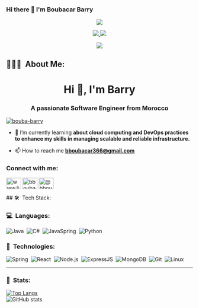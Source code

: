 ### Hi there 👋   I'm Boubacar Barry

<p align="center">
<a href="https://github.com/Bouba-Barry/github-stats-card" alt="github-stats-card"><img src="https://kasroudra-stats-card.onrender.com/user?user=Bouba-Barry&layout=compact&theme=dark"/></a>
</p>

<p align="center">
	<a href="https://www.linkedin.com/in/boubacar-barry-795025225">
		<img src="https://img.shields.io/badge/LinkedIn-0077B5?style=for-the-badge&logo=linkedin&logoColor=white" />
	</a>
<!--   <a href="https://gitlab.gnome.org/amankrx/">
		<img src="https://img.shields.io/badge/GitLab-330F63?style=for-the-badge&logo=gitlab&logoColor=white" />
	</a> -->
	<a href="mailto:bboubacar366@gmail.com">
		<img src="https://img.shields.io/badge/Gmail-D14836?style=for-the-badge&logo=gmail&logoColor=white" />
	</a>
</p>

<p align="center">
	<img src="https://komarev.com/ghpvc/?username=najwalegh&color=blueviolet&style=flat-square&label=Profile+Views" />
</p>

## 👨🏻‍💻 &nbsp;About Me:
<h1 align="center">Hi 👋, I'm Barry</h1>
<h3 align="center">A passionate Software Engineer from Morocco</h3>

<p align="left"> <a href="https://github.com/ryo-ma/github-profile-trophy"><img src="https://github-profile-trophy.vercel.app/?username=bouba-barry" alt="bouba-barry" /></a> </p>

- 🌱 I’m currently learning **about cloud computing and DevOps practices to enhance my skills in managing scalable and reliable infrastructure.**

- 📫 How to reach me **bboubacar366@gmail.com**

<h3 align="left">Connect with me:</h3>
<p align="left">
<a href="https://linkedin.com/in/www.linkedin.com/in/boubacar-barry-795025225" target="blank"><img align="center" src="https://raw.githubusercontent.com/rahuldkjain/github-profile-readme-generator/master/src/images/icons/Social/linked-in-alt.svg" alt="www.linkedin.com/in/boubacar-barry-795025225" height="30" width="40" /></a>
<a href="https://www.leetcode.com/bboubacar366" target="blank"><img align="center" src="https://raw.githubusercontent.com/rahuldkjain/github-profile-readme-generator/master/src/images/icons/Social/leet-code.svg" alt="bboubacar366" height="30" width="40" /></a>
<a href="https://www.hackerearth.com/@bboubacar366" target="blank"><img align="center" src="https://raw.githubusercontent.com/rahuldkjain/github-profile-readme-generator/master/src/images/icons/Social/hackerearth.svg" alt="@bboubacar366" height="30" width="40" /></a>
</p>
## 🛠 &nbsp;Tech Stack:

### 💻 &nbsp;Languages:
![Java](https://img.shields.io/badge/-java-05122A?style=flat&logo=C%2B%2B&logoColor=00599C)&nbsp;
![C#](https://img.shields.io/badge/-csharp-05122A?style=flat&logo=C%2B%2B&logoColor=00599C)&nbsp;
![JavaSpring](https://img.shields.io/badge/-javascript-05122A?style=flat&logo=C%2B%2B&logoColor=00599C)&nbsp;
![Python](https://img.shields.io/badge/-Python-05122A?style=flat&logo=python)&nbsp;

### 🚀 &nbsp;Technologies:
![Spring](https://img.shields.io/badge/-Spring-05122A?style=flat&logo=spring)&nbsp;
![React](https://img.shields.io/badge/-React-05122A?style=flat&logo=react)&nbsp;
![Node.js](https://img.shields.io/badge/-Node.js-05122A?style=flat&logo=node.js)&nbsp;
![ExpressJS](https://img.shields.io/badge/-ExpressJS-05122A?style=flat&logo=express)&nbsp;
![MongoDB](https://img.shields.io/badge/-MongoDB-05122A?style=flat&logo=mongodb)&nbsp;
![Git](https://img.shields.io/badge/-Git-05122A?style=flat&logo=git)&nbsp;
![Linux](https://img.shields.io/badge/-Linux-05122A?style=flat&logo=linux)&nbsp;

<hr />

### 🚀 &nbsp;Stats:
[![Top Langs](https://github-readme-stats.vercel.app/api/top-langs/?username=Bouba-Barry)](https://github.com/anuraghazra/github-readme-stats) <br/>
![GitHub stats](https://github-readme-stats.vercel.app/api?username=Bouba-Barry&show_icons=true&count_private=true&theme=merko)  



<!--
**Bouba-Barry/Bouba-Barry** is a ✨ _special_ ✨ repository because its `README.md` (this file) appears on your GitHub profile.


- 🔭 I’m currently working on ...
-
- 👯 I’m looking to collaborate on ...
- 🤔 I’m looking for help with ...
- 💬 Ask me about ...
- 📫 How to reach me: ...
- 😄 Pronouns: ...
- ⚡ Fun fact: ...
-->
